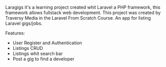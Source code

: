 Laragigs it's a learning project created whit Laravel a PHP framework, this framework allows fullstack web development. This project was created by Traversy Media in the Laravel From Scratch Course. An app for listing Laravel gigs/jobs.

Features:

-   User Register and Authentication
-   Listings CRUD
-   Listings whit search bar
-   Post a gig to find a developer
